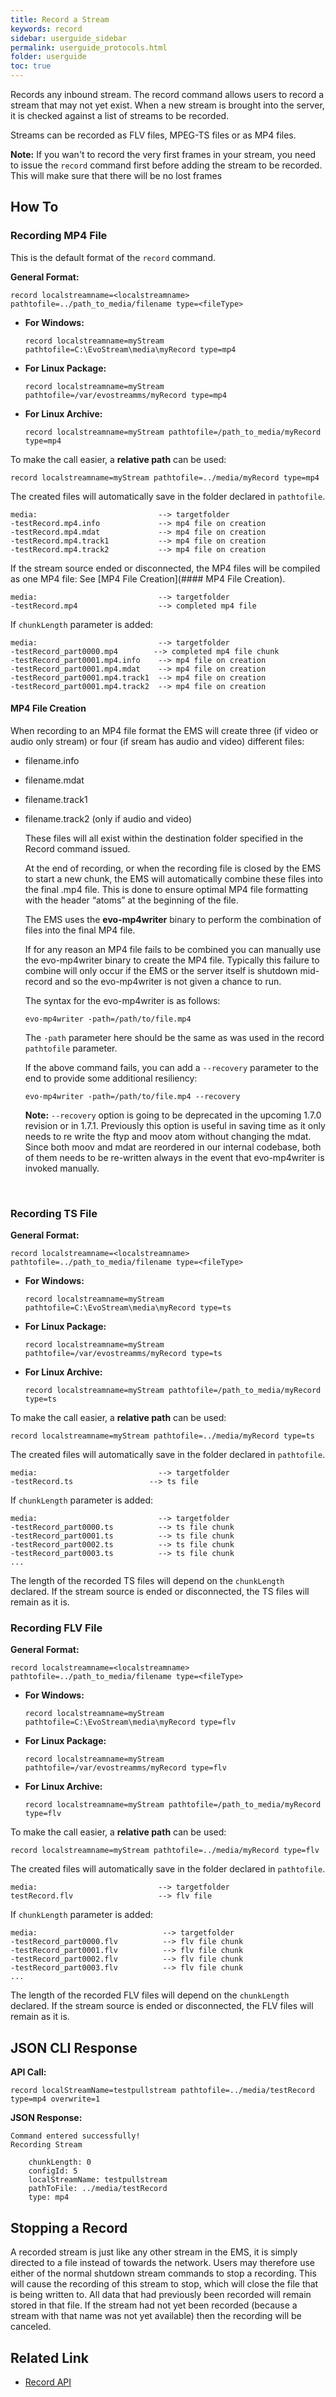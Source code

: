 ```yaml
---
title: Record a Stream
keywords: record
sidebar: userguide_sidebar
permalink: userguide_protocols.html
folder: userguide
toc: true
---
```


Records any inbound stream. The record command allows users to record a stream that may not yet exist. When a new stream is brought into the server, it is checked against a list of streams to be recorded.

Streams can be recorded as FLV files, MPEG-TS files or as MP4 files.

**Note:** If you wan't to record the very first frames in your stream, you need to issue the `record` command first before adding the stream to be recorded. This will make sure that there will be no lost frames  



## How To

### Recording MP4 File

This is the default format of the `record` command.

**General Format:**

```
record localstreamname=<localstreamname> pathtofile=../path_to_media/filename type=<fileType>
```

- **For Windows:**

  ```
  record localstreamname=myStream pathtofile=C:\EvoStream\media\myRecord type=mp4
  ```


- **For Linux Package:**

  ```
  record localstreamname=myStream pathtofile=/var/evostreamms/myRecord type=mp4
  ```

- **For Linux Archive:**

  ```
  record localstreamname=myStream pathtofile=/path_to_media/myRecord type=mp4
  ```

To make the call easier, a **relative path** can be used:

```
record localstreamname=myStream pathtofile=../media/myRecord type=mp4
```

The created files will automatically save in the folder declared in `pathtofile`.

```
media:                           --> targetfolder
-testRecord.mp4.info             --> mp4 file on creation                     
-testRecord.mp4.mdat             --> mp4 file on creation               
-testRecord.mp4.track1           --> mp4 file on creation   
-testRecord.mp4.track2           --> mp4 file on creation   
```

If the stream source ended or disconnected, the MP4 files will be compiled as one MP4 file: See [MP4 File Creation](#### MP4 File Creation).

```
media:                           --> targetfolder
-testRecord.mp4                  --> completed mp4 file
```

If `chunkLength` parameter is added:

```
media:                           --> targetfolder
-testRecord_part0000.mp4 	    --> completed mp4 file chunk
-testRecord_part0001.mp4.info    --> mp4 file on creation                    
-testRecord_part0001.mp4.mdat    --> mp4 file on creation          
-testRecord_part0001.mp4.track1  --> mp4 file on creation   
-testRecord_part0001.mp4.track2  --> mp4 file on creation   
```



#### MP4 File Creation

When recording to an MP4 file format the EMS will create three (if video or audio only stream) or four (if sream has audio and video) different files:

- filename.info

- filename.mdat

- filename.track1

- filename.track2 (only if audio and video)

  These files will all exist within the destination folder specified in the Record command issued.

  At the end of recording, or when the recording file is closed by the EMS to start a new chunk, the EMS will automatically combine these files into the final .mp4 file. This is done to ensure optimal MP4 file formatting with the header “atoms” at the beginning of the file.

  The EMS uses the **evo-mp4writer** binary to perform the combination of files into the final MP4 file.

  If for any reason an MP4 file fails to be combined you can manually use the evo-mp4writer binary to create the MP4 file. Typically this failure to combine will only occur if the EMS or the server itself is shutdown mid-record and so the evo-mp4writer is not given a chance to run.

  The syntax for the evo-mp4writer is as follows:

  ```
  evo-mp4writer -path=/path/to/file.mp4

  ```

  The `-path` parameter here should be the same as was used in the record `pathtofile` parameter.

  If the above command fails, you can add a `--recovery` parameter to the end to provide some additional resiliency:

  ```
  evo-mp4writer -path=/path/to/file.mp4 --recovery
  ```

  **Note:**  `--recovery` option is going to be deprecated in the upcoming 1.7.0 revision or in 1.7.1. Previously this option is useful in saving time as it only needs to re write the ftyp and moov atom without changing the mdat. Since both moov and mdat are reordered in our internal codebase, both of them needs to be re-written always in the event that evo-mp4writer is invoked manually.

  ​

### Recording TS File

**General Format:**

```
record localstreamname=<localstreamname> pathtofile=../path_to_media/filename type=<fileType>
```

- **For Windows:**

  ```
  record localstreamname=myStream pathtofile=C:\EvoStream\media\myRecord type=ts
  ```

- **For Linux Package:**

  ```
  record localstreamname=myStream pathtofile=/var/evostreamms/myRecord type=ts
  ```

- **For Linux Archive:**

  ```
  record localstreamname=myStream pathtofile=/path_to_media/myRecord type=ts
  ```

To make the call easier, a **relative path** can be used:

```
record localstreamname=myStream pathtofile=../media/myRecord type=ts
```

The created files will automatically save in the folder declared in `pathtofile`.

```
media:                           --> targetfolder
-testRecord.ts  		       --> ts file         
```

If `chunkLength` parameter is added:

```
media:                           --> targetfolder
-testRecord_part0000.ts          --> ts file chunk                     
-testRecord_part0001.ts          --> ts file chunk          
-testRecord_part0002.ts          --> ts file chunk         
-testRecord_part0003.ts          --> ts file chunk       
...
```

The length of the recorded TS files will depend on the `chunkLength` declared. If the stream source is ended or disconnected, the TS files will remain as it is. 



### Recording FLV File

**General Format:**

```
record localstreamname=<localstreamname> pathtofile=../path_to_media/filename type=<fileType>
```

- **For Windows:**

  ```
  record localstreamname=myStream pathtofile=C:\EvoStream\media\myRecord type=flv
  ```

- **For Linux Package:**

  ```
  record localstreamname=myStream pathtofile=/var/evostreamms/myRecord type=flv
  ```

- **For Linux Archive:**

  ```
  record localstreamname=myStream pathtofile=/path_to_media/myRecord type=flv
  ```

To make the call easier, a **relative path** can be used:

```
record localstreamname=myStream pathtofile=../media/myRecord type=flv
```

The created files will automatically save in the folder declared in `pathtofile`.

```
media:                           --> targetfolder
testRecord.flv                   --> flv file
```

If `chunkLength` parameter is added:

```
media:                            --> targetfolder
-testRecord_part0000.flv          --> flv file chunk                     
-testRecord_part0001.flv          --> flv file chunk          
-testRecord_part0002.flv          --> flv file chunk         
-testRecord_part0003.flv          --> flv file chunk       
...
```

The length of the recorded FLV files will depend on the `chunkLength` declared. If the stream source is ended or disconnected, the FLV files will remain as it is. 



## JSON CLI Response

**API Call:**

```
record localStreamName=testpullstream pathtofile=../media/testRecord type=mp4 overwrite=1
```

**JSON Response:**

```
Command entered successfully!
Recording Stream

    chunkLength: 0
    configId: 5
    localStreamName: testpullstream
    pathToFile: ../media/testRecord
    type: mp4
```



## Stopping a Record

A recorded stream is just like any other stream in the EMS, it is simply directed to a file instead of towards the network. Users may therefore use either of the normal shutdown stream commands to stop a recording. This will cause the recording of this stream to stop, which will close the file that is being written to. All data that had previously been recorded will remain stored in that file. If the stream had not yet been recorded (because a stream with that name was not yet available) then the recording will be canceled.


## Related Link

- [Record API](../api_record.html)